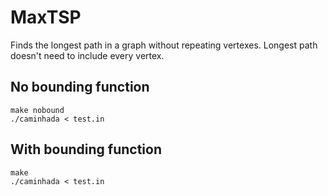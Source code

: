 # MaxTSP

Finds the longest path in a graph without repeating vertexes. Longest path doesn't need to include every vertex.

## No bounding function
```
make nobound
./caminhada < test.in

```

## With bounding function
```
make
./caminhada < test.in

```